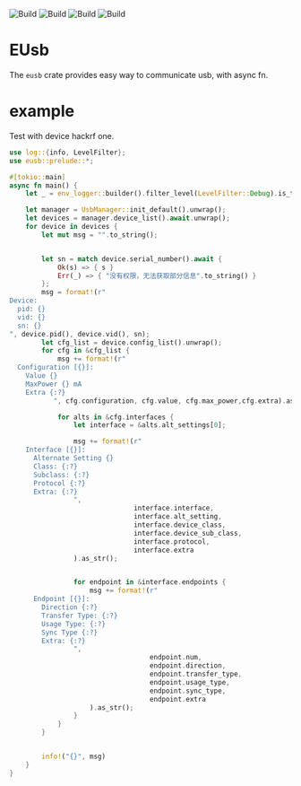 ![Build](https://github.com/ZR233/eusb/workflows/BuildUbuntu/badge.svg)
![Build](https://github.com/ZR233/eusb/workflows/BuildWindows/badge.svg)
![Build](https://github.com/ZR233/eusb/workflows/BuildMacos/badge.svg)
![Build](https://github.com/ZR233/eusb/workflows/BuildAndroid/badge.svg)

# EUsb

The `eusb` crate provides easy way to communicate usb, with async fn.

# example
Test with device hackrf one.

```rust
use log::{info, LevelFilter};
use eusb::prelude::*;

#[tokio::main]
async fn main() {
    let _ = env_logger::builder().filter_level(LevelFilter::Debug).is_test(true).try_init();

    let manager = UsbManager::init_default().unwrap();
    let devices = manager.device_list().await.unwrap();
    for device in devices {
        let mut msg = "".to_string();


        let sn = match device.serial_number().await {
            Ok(s) => { s }
            Err(_) => { "没有权限，无法获取部分信息".to_string() }
        };
        msg = format!(r"
Device:
  pid: {}
  vid: {}
  sn: {}
", device.pid(), device.vid(), sn);
        let cfg_list = device.config_list().unwrap();
        for cfg in &cfg_list {
            msg += format!(r"
  Configuration [{}]:
    Value {}
    MaxPower {} mA
    Extra {:?}
           ", cfg.configuration, cfg.value, cfg.max_power,cfg.extra).as_str();

            for alts in &cfg.interfaces {
                let interface = &alts.alt_settings[0];

                msg += format!(r"
    Interface [{}]:
      Alternate Setting {}
      Class: {:?}
      Subclass: {:?}
      Protocol {:?}
      Extra: {:?}
                ",
                               interface.interface,
                               interface.alt_setting,
                               interface.device_class,
                               interface.device_sub_class,
                               interface.protocol,
                               interface.extra
                ).as_str();


                for endpoint in &interface.endpoints {
                    msg += format!(r"
      Endpoint [{}]:
        Direction {:?}
        Transfer Type: {:?}
        Usage Type: {:?}
        Sync Type {:?}
        Extra: {:?}
                ",
                                   endpoint.num,
                                   endpoint.direction,
                                   endpoint.transfer_type,
                                   endpoint.usage_type,
                                   endpoint.sync_type,
                                   endpoint.extra
                    ).as_str();
                }
            }
        }


        info!("{}", msg)
    }
}

```